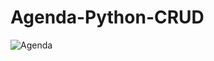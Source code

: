 # Agenda-Python-CRUD


![Agenda](https://user-images.githubusercontent.com/83089714/161838881-d40ddf13-25c2-4dbe-b049-8e26de01f98c.PNG)
